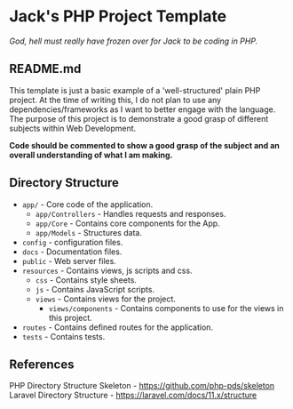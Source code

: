 # Jack's PHP Project Template

*God, hell must really have frozen over for Jack to be coding in PHP.*

## README.md

This template is just a basic example of a 'well-structured' plain PHP project. At the time of writing this, I do not plan to use any dependencies/frameworks as I want to better engage with the language.
The purpose of this project is to demonstrate a good grasp of different subjects within Web Development.

**Code should be commented to show a good grasp of the subject and an overall understanding of what I am making.**

## Directory Structure

- `app/` - Core code of the application.
    - `app/Controllers` - Handles requests and responses.
    - `app/Core` - Contains core components for the App.
    - `app/Models` - Structures data.
- `config` - configuration files.
- `docs` - Documentation files.
- `public` - Web server files.
- `resources` - Contains views, js scripts and css.
    - `css` - Contains style sheets.
    - `js` - Contains JavaScript scripts.
    - `views` - Contains views for the project.
        - `views/components` - Contains components to use for the views in this project.
- `routes` - Contains defined routes for the application.
- `tests` - Contains tests.

## References

PHP Directory Structure Skeleton - https://github.com/php-pds/skeleton
Laravel Directory Structure - https://laravel.com/docs/11.x/structure  